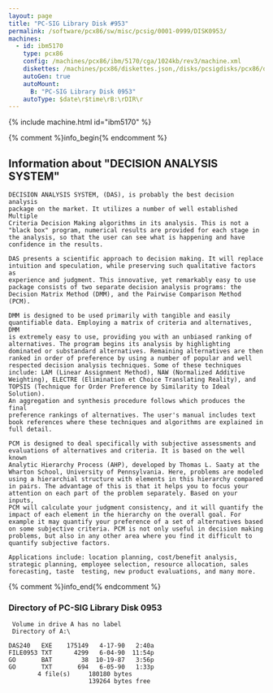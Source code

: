 ```yaml
---
layout: page
title: "PC-SIG Library Disk #953"
permalink: /software/pcx86/sw/misc/pcsig/0001-0999/DISK0953/
machines:
  - id: ibm5170
    type: pcx86
    config: /machines/pcx86/ibm/5170/cga/1024kb/rev3/machine.xml
    diskettes: /machines/pcx86/diskettes.json,/disks/pcsigdisks/pcx86/diskettes.json
    autoGen: true
    autoMount:
      B: "PC-SIG Library Disk 0953"
    autoType: $date\r$time\rB:\rDIR\r
---
```


{% include machine.html id="ibm5170" %}

{% comment %}info_begin{% endcomment %}

## Information about "DECISION ANALYSIS SYSTEM"

    DECISION ANALYSIS SYSTEM, (DAS), is probably the best decision analysis
    package on the market. It utilizes a number of well established Multiple
    Criteria Decision Making algorithms in its analysis. This is not a
    "black box" program, numerical results are provided for each stage in
    the analysis, so that the user can see what is happening and have
    confidence in the results.
    
    DAS presents a scientific approach to decision making. It will replace
    intuition and speculation, while preserving such qualitative factors as
    experience and judgment. This innovative, yet remarkably easy to use
    package consists of two separate decision analysis programs: the
    Decision Matrix Method (DMM), and the Pairwise Comparison Method (PCM).
    
    DMM is designed to be used primarily with tangible and easily
    quantifiable data. Employing a matrix of criteria and alternatives, DMM
    is extremely easy to use, providing you with an unbiased ranking of
    alternatives. The program begins its analysis by highlighting
    dominated or substandard alternatives. Remaining alternatives are then
    ranked in order of preference by using a number of popular and well
    respected decision analysis techniques. Some of these techniques
    include: LAM (Linear Assignment Method), NAW (Normalized Additive
    Weighting), ELECTRE (Elimination et Choice Translating Reality), and
    TOPSIS (Technique for Order Preference by Similarity to Ideal Solution).
    An aggregation and synthesis procedure follows which produces the final
    preference rankings of alternatives. The user's manual includes text
    book references where these techniques and algorithms are explained in
    full detail.
    
    PCM is designed to deal specifically with subjective assessments and
    evaluations of alternatives and criteria. It is based on the well known
    Analytic Hierarchy Process (AHP), developed by Thomas L. Saaty at the
    Wharton School, University of Pennsylvania. Here, problems are modeled
    using a hierarchial structure with elements in this hierarchy compared
    in pairs. The advantage of this is that it helps you to focus your
    attention on each part of the problem separately. Based on your inputs,
    PCM will calculate your judgment consistency, and it will quantify the
    impact of each element in the hierarchy on the overall goal. For
    example it may quantify your preference of a set of alternatives based
    on some subjective criteria. PCM is not only useful in decision making
    problems, but also in any other area where you find it difficult to
    quantify subjective factors.
    
    Applications include: location planning, cost/benefit analysis,
    strategic planning, employee selection, resource allocation, sales
    forecasting, taste  testing, new product evaluations, and many more.
{% comment %}info_end{% endcomment %}


### Directory of PC-SIG Library Disk 0953

     Volume in drive A has no label
     Directory of A:\

    DAS240   EXE    175149   4-17-90   2:40a
    FILE0953 TXT      4299   6-04-90  11:54p
    GO       BAT        38  10-19-87   3:56p
    GO       TXT       694   6-05-90   1:33p
            4 file(s)     180180 bytes
                          139264 bytes free
